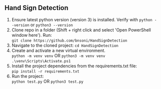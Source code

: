 ## Hand Sign Detection

1. Ensure latest python version (version 3) is installed. Verify with `python --version` or `python3 --version`
2. Clone repo in a folder (Shift + right click and select 'Open PowerShell window here'). Run:  
   `git clone https://github.com/bnsoni/HandSignDetection`
3. Navigate to the cloned project:
   `cd HandSignDetection`
4. Create and activate a new virtual environment.  
   `python -m venv venv` OR `python3 -m venv venv`
   `.\venv\Scripts\Activate.ps1`
5. Install the project dependencies from the requirements.txt file:  
   `pip install -r requirements.txt`
6. Run the project:  
   `python test.py` OR `python3 test.py`
